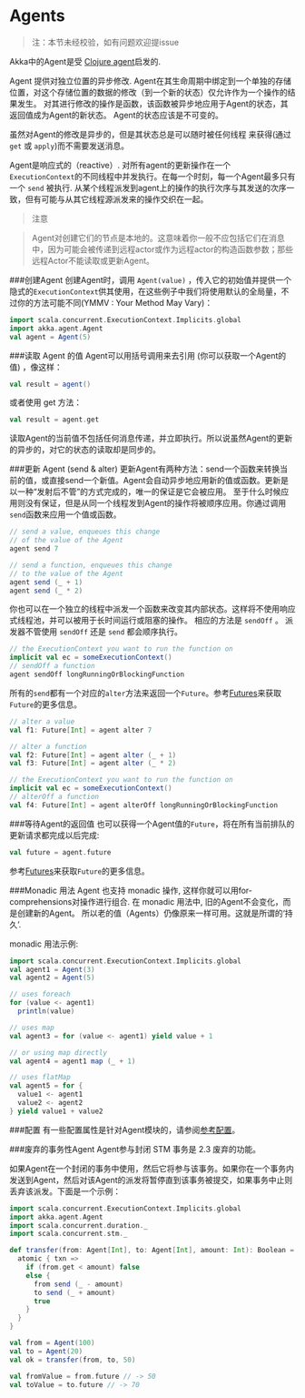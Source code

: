 # Agents

> 注：本节未经校验，如有问题欢迎提issue

Akka中的Agent是受 [Clojure agent](http://clojure.org/agents)启发的.

Agent 提供对独立位置的异步修改. Agent在其生命周期中绑定到一个单独的存储位置，对这个存储位置的数据的修改（到一个新的状态）仅允许作为一个操作的结果发生。 对其进行修改的操作是函数，该函数被异步地应用于Agent的状态，其返回值成为Agent的新状态。 Agent的状态应该是不可变的。

虽然对Agent的修改是异步的，但是其状态总是可以随时被任何线程 来获得(通过 ``get`` 或 ``apply``)而不需要发送消息。

Agent是响应式的（reactive）. 对所有agent的更新操作在一个``ExecutionContext``的不同线程中并发执行。在每一个时刻，每一个Agent最多只有一个 ``send`` 被执行. 从某个线程派发到agent上的操作的执行次序与其发送的次序一致，但有可能与从其它线程源派发来的操作交织在一起。

> 注意

> Agent对创建它们的节点是本地的。这意味着你一般不应包括它们在消息中，因为可能会被传递到远程actor或作为远程actor的构造函数参数；那些远程Actor不能读取或更新Agent。

###创建Agent
创建Agent时，调用 ``Agent(value)`` ，传入它的初始值并提供一个隐式的``ExecutionContext``供其使用，在这些例子中我们将使用默认的全局量，不过你的方法可能不同(YMMV : Your Method May Vary)：

```scala
import scala.concurrent.ExecutionContext.Implicits.global
import akka.agent.Agent
val agent = Agent(5)
```

###读取 Agent 的值
Agent可以用括号调用来去引用 (你可以获取一个Agent的值) ，像这样：

```scala
val result = agent()
```

或者使用 get 方法：

```scala
val result = agent.get
```

读取Agent的当前值不包括任何消息传递，并立即执行。所以说虽然Agent的更新的异步的，对它的状态的读取却是同步的。

###更新 Agent (send & alter)
更新Agent有两种方法：send一个函数来转换当前的值，或直接send一个新值。Agent会自动异步地应用新的值或函数。更新是以一种“发射后不管”的方式完成的，唯一的保证是它会被应用。 至于什么时候应用则没有保证，但是从同一个线程发到Agent的操作将被顺序应用。你通过调用``send``函数来应用一个值或函数。

```scala
// send a value, enqueues this change
// of the value of the Agent
agent send 7

// send a function, enqueues this change
// to the value of the Agent
agent send (_ + 1)
agent send (_ * 2)
```

你也可以在一个独立的线程中派发一个函数来改变其内部状态。这样将不使用响应式线程池，并可以被用于长时间运行或阻塞的操作。 相应的方法是 ``sendOff`` 。 派发器不管使用 ``sendOff`` 还是 ``send`` 都会顺序执行。

```scala
// the ExecutionContext you want to run the function on
implicit val ec = someExecutionContext()
// sendOff a function
agent sendOff longRunningOrBlockingFunction
```

所有的``send``都有一个对应的``alter``方法来返回一个``Future``。参考[Futures](01_futures.md)来获取``Future``的更多信息。

```scala
// alter a value
val f1: Future[Int] = agent alter 7

// alter a function
val f2: Future[Int] = agent alter (_ + 1)
val f3: Future[Int] = agent alter (_ * 2)
```

```scala
// the ExecutionContext you want to run the function on
implicit val ec = someExecutionContext()
// alterOff a function
val f4: Future[Int] = agent alterOff longRunningOrBlockingFunction
```

###等待Agent的返回值
也可以获得一个Agent值的``Future``，将在所有当前排队的更新请求都完成以后完成:

```scala
val future = agent.future
```

参考[Futures](01_futures.md)来获取``Future``的更多信息。

###Monadic 用法
Agent 也支持 monadic 操作, 这样你就可以用for-comprehensions对操作进行组合. 在 monadic 用法中, 旧的Agent不会变化，而是创建新的Agent。 所以老的值（Agents）仍像原来一样可用。这就是所谓的‘持久’.

monadic 用法示例:

```scala
import scala.concurrent.ExecutionContext.Implicits.global
val agent1 = Agent(3)
val agent2 = Agent(5)

// uses foreach
for (value <- agent1)
  println(value)

// uses map
val agent3 = for (value <- agent1) yield value + 1

// or using map directly
val agent4 = agent1 map (_ + 1)

// uses flatMap
val agent5 = for {
  value1 <- agent1
  value2 <- agent2
} yield value1 + value2
```

###配置
有一些配置属性是针对Agent模块的，请参阅[参考配置](../chapter2/09_configuration.md#config-akka-agent)。

###废弃的事务性Agent
Agent参与封闭 STM 事务是 2.3 废弃的功能。

如果Agent在一个封闭的事务中使用，然后它将参与该事务。如果你在一个事务内发送到Agent，然后对该Agent的派发将暂停直到该事务被提交，如果事务中止则丢弃该派发。下面是一个示例：

```scala
import scala.concurrent.ExecutionContext.Implicits.global
import akka.agent.Agent
import scala.concurrent.duration._
import scala.concurrent.stm._

def transfer(from: Agent[Int], to: Agent[Int], amount: Int): Boolean = {
  atomic { txn =>
    if (from.get < amount) false
    else {
      from send (_ - amount)
      to send (_ + amount)
      true
    }
  }
}

val from = Agent(100)
val to = Agent(20)
val ok = transfer(from, to, 50)

val fromValue = from.future // -> 50
val toValue = to.future // -> 70
```



